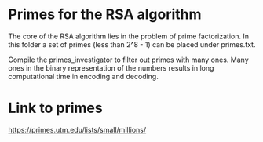 # Primes for the RSA algorithm

The core of the RSA algorithm lies in the problem of prime factorization.
In this folder a set of primes (less than 2^8 - 1) can be placed under primes.txt.

Compile the primes_investigator to filter out primes with many ones. 
Many ones in the binary representation of the numbers results in long
computational time in encoding and decoding. 

# Link to primes
https://primes.utm.edu/lists/small/millions/